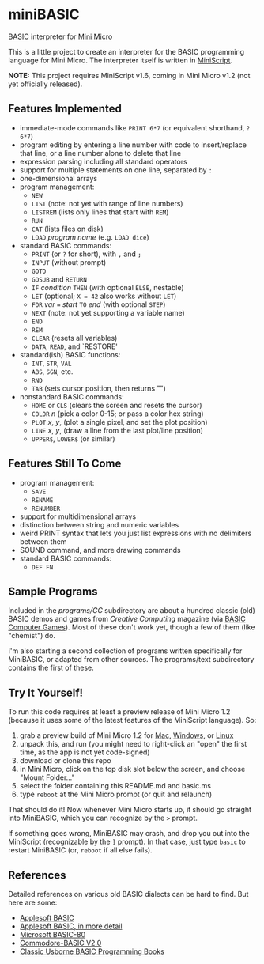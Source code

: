 # miniBASIC
[BASIC](https://en.wikipedia.org/wiki/BASIC) interpreter for [Mini Micro](https:miniscript.org/MiniMicro/)


This is a little project to create an interpreter for the BASIC programming language for Mini Micro.  The interpreter itself is written in [MiniScript](https://miniscript.org).

**NOTE:** This project requires MiniScript v1.6, coming in Mini Micro v1.2 (not yet officially released).

## Features Implemented ##

- immediate-mode commands like `PRINT 6*7` (or equivalent shorthand, `?6*7`)
- program editing by entering a line number with code to insert/replace that line, or a line number alone to delete that line
- expression parsing including all standard operators
- support for multiple statements on one line, separated by `:`
- one-dimensional arrays
- program management:
  - `NEW`
  - `LIST` (note: not yet with range of line numbers)
  - `LISTREM` (lists only lines that start with `REM`)
  - `RUN`
  - `CAT` (lists files on disk)
  - `LOAD` _program name_ (e.g. `LOAD dice`)
- standard BASIC commands:
  - `PRINT` (or `?` for short), with `,` and `;`
  - `INPUT` (without prompt)
  - `GOTO`
  - `GOSUB` and `RETURN`
  - `IF` _condition_ `THEN` (with optional `ELSE`, nestable)
  - `LET` (optional; `X = 42` also works without `LET`)
  - `FOR` _var_ `=` _start_ `TO` _end_ (with optional `STEP`)
  - `NEXT` (note: not yet supporting a variable name)
  - `END`
  - `REM`
  - `CLEAR` (resets all variables)
  - `DATA`, `READ`, and `RESTORE'
- standard(ish) BASIC functions:
  - `INT`, `STR`, `VAL`
  - `ABS`, `SGN`, etc.
  - `RND`
  - `TAB` (sets cursor position, then returns "")
- nonstandard BASIC commands:
  - `HOME` or `CLS` (clears the screen and resets the cursor)
  - `COLOR` _n_ (pick a color 0-15; or pass a color hex string)
  - `PLOT` _x_, _y_, (plot a single pixel, and set the plot position)
  - `LINE` _x_, _y_, (draw a line from the last plot/line position)
  - `UPPER$`, `LOWER$` (or similar)
  
## Features Still To Come ##

- program management:
  - `SAVE`
  - `RENAME`
  - `RENUMBER`
- support for multidimensional arrays
- distinction between string and numeric variables
- weird PRINT syntax that lets you just list expressions with no delimiters between them
- SOUND command, and more drawing commands
- standard BASIC commands:
  - `DEF FN`

## Sample Programs

Included in the _programs/CC_ subdirectory are about a hundred classic (old) BASIC demos and games from _Creative Computing_ magazine (via [BASIC Computer Games](https://en.wikipedia.org/wiki/BASIC_Computer_Games)).  Most of these don't work yet, though a few of them (like "chemist") do.

I'm also starting a second collection of programs written specifically for MiniBASIC, or adapted from other sources.  The programs/text subdirectory contains the first of these.

## Try It Yourself!

To run this code requires at least a preview release of Mini Micro 1.2 (because it uses some of the latest features of the MiniScript language).  So:

1. grab a preview build of Mini Micro 1.2 for [Mac](https://miniscript.org/MiniMicro/preview/minimicro-mac.zip), [Windows](https://miniscript.org/MiniMicro/preview/minimicro-win.zip), or [Linux](https://miniscript.org/MiniMicro/preview/minimicro-linux.tar.gz)
2. unpack this, and run (you might need to right-click an "open" the first time, as the app is not yet code-signed)
3. download or clone this repo
4. in Mini Micro, click on the top disk slot below the screen, and choose "Mount Folder..."
5. select the folder containing this README.md and basic.ms
6. type `reboot` at the Mini Micro prompt (or quit and relaunch)

That should do it!  Now whenever Mini Micro starts up, it should go straight into MiniBASIC, which you can recognize by the `>` prompt.

If something goes wrong, MiniBASIC may crash, and drop you out into the MiniScript (recognizable by the `]` prompt).  In that case, just type `basic` to restart MiniBASIC (or, `reboot` if all else fails).

## References

Detailed references on various old BASIC dialects can be hard to find.  But here are some:

- [Applesoft BASIC](https://www.calormen.com/jsbasic/reference.html)
- [Applesoft BASIC, in more detail](https://mirrors.apple2.org.za/Apple%20II%20Documentation%20Project/Software/Languages/Applesoft%20BASIC/Manuals/Applesoft%20II%20BASIC%20Programming%20Reference%20Manual.pdf)
- [Microsoft BASIC-80](https://usermanual.wiki/Document/BASIC8028MBASIC29ReferenceManual.204768585/view)
- [Commodore-BASIC V2.0](https://www.c64-wiki.com/wiki/C64-Commands)
- [Classic Usborne BASIC Programming Books](https://usborne.com/us/books/computer-and-coding-books)
